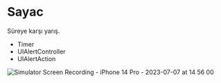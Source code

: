 # Sayac

Süreye karşı yarış.

- Timer
- UIAlertController
- UIAlertAction

![Simulator Screen Recording - iPhone 14 Pro - 2023-07-07 at 14 56 00](https://github.com/huseyinsavas08/Sayac/assets/117376261/8d398359-44a3-4381-8546-f51a9575ebef)
